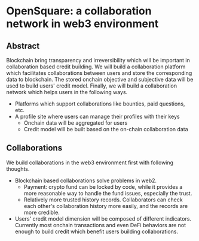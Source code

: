 # OpenSquare: a collaboration network in web3 environment

## Abstract
Blockchain bring transparency and irreversibility which will be important in collaboration based credit building. We will build a collaboration platform which
facilitates collaborations between users and store the corresponding data to blockchain. The stored onchain objective and subjective data will be used to build users' credit
model. Finally, we will build a collaboration network which helps users in the following ways.
- Platforms which support collaborations like bounties, paid questions, etc.
- A profile site where users can manage their profiles with their keys
  - Onchain data will be aggregated for users
  - Credit model will be built based on the on-chain collaboration data

## Collaborations
We build collaborations in the web3 environment first with following thoughts.
- Blockchain based collaborations solve problems in web2.
  - Payment: crypto fund can be locked by code, while it provides a more reasonable way to handle the fund issues, especially the trust.
  - Relatively more trusted history records. Collaborators can check each other's collaboration history more easily, and the records are more credible.
- Users' credit model dimension will be composed of different indicators. Currently most onchain transactions
and even DeFi behaviors are not enough to build credit which benefit users building collaborations.
